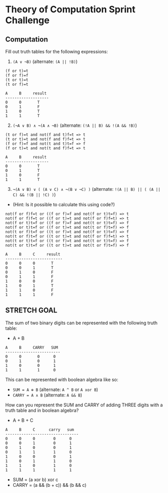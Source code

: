 # Theory of Computation Sprint Challenge

## Computation

Fill out truth tables for the following expressions:

1. `(A ∨ ¬B)` (alternate: `(A || !B)`)

```
(f or t)=t
(f or f)=f
(t or t)=t
(t or f)=t

A     B     result
-------------------
0     0       T
0     1       F
1     0       T
1     1       T
```

2. `(¬A ∨ B) ∧ ¬(A ∧ ¬B)` (alternate: `(!A || B) && !(A && !B)`)

```
(t or f)=t and not(f and t)f=t => t
(t or t)=t and not(f and f)f=t => t
(f or f)=f and not(t and t)t=f => f
(f or t)=t and not(t and f)f=t => t

A     B     result
-------------------
0     0       T
0     1       T
1     0       F
1     1       T
```

3. `¬(A ∨ B) ∨ ( (A ∨ C) ∧ ¬(B ∨ ¬C) )` (alternate: `!(A || B) || ( (A || C) && !(B || !C) )`)

- (Hint: Is it possible to calculate this using code?)

```
not(f or f)f=t or ((f or f)=f and not(f or t)t=f) => t
not(f or f)f=t or ((f or t)=t and not(f or f)f=t) => t
not(f or t)t=f or ((f or f)=f and not(t or t)t=f) => f
not(f or t)t=f or ((f or t)=t and not(t or f)t=f) => f
not(t or f)t=f or ((t or f)=t and not(f or t)t=f) => f
not(t or f)t=f or ((t or t)=t and not(f or f)f=t) => t
not(t or t)t=f or ((t or f)=t and not(t or t)t=f) => f
not(t or t)t=f or ((t or t)=t and not(t or f)t=f) => f

A     B     C     result
-------------------------
0     0     0       T
0     0     1       T
0     1     0       F
0     1     1       F
1     0     0       F
1     0     1       T
1     1     0       F
1     1     1       F
```

## STRETCH GOAL

The sum of two binary digits can be represented with the following truth table:

- A + B

```
A     B     CARRY   SUM
------------------------
0     0       0      0
0     1       0      1
1     0       0      1
1     1       1      0
```

This can be represented with boolean algebra like so:

- `SUM = A ⊕ B` (alternate: `A ^ B` or `A xor B`)
- `CARRY = A ∧ B` (alternate: `A && B`)

How can you represent the SUM and CARRY of adding THREE digits with a truth table and in boolean algebra?

- A + B + C

```
A     B     C      carry   sum
--------------------------------
0     0     0        0      0
0     0     1        0      1
0     1     0        0      1
0     1     1        1      0
1     0     0        0      1
1     0     1        1      0
1     1     0        1      0
1     1     1        1      1
```

- SUM = (a xor b) xor c
- CARRY = (a && (b + c)) && (b && c)
